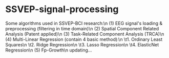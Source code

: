# SSVEP-signal-processing
Some algorithms used in SSVEP-BCI research:\n
(1) EEG signal's loading & preprocessing (filtering in time domain)\n
(2) Spatial Component Related Analysis (Patent applied)\n
(3) Task-Related Component Analysis (TRCA)\n
(4) Multi-Linear Regression (contain 4 basic method):\n
    \t1. Ordinary Least Squares\n
    \t2. Ridge Regression\n
    \t3. Lasso Regression\n
    \t4. ElasticNet Regression\n
(5) Fp-Growth\n
updating...
